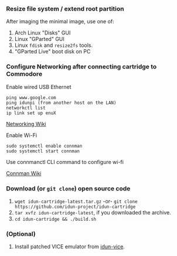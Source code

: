 ### Resize file system / extend root partition

After imaging the minimal image, use one of:
1. Arch Linux "Disks" GUI
2. Linux "GParted" GUI
3. Linux `fdisk` and `resize2fs` tools.
4. "GParted Live" boot disk on PC

### Configure Networking after connecting cartridge to Commodore

Enable wired USB Ethernet
```
ping www.google.com
ping idunpi (from another host on the LAN)
networkctl list
ip link set up enuX
```
[Networking Wiki](https://wiki.archlinux.org/title/Network_configuration)

Enable Wi-Fi
```
sudo systemctl enable connman
sudo systemctl start connman
```
Use connmanctl CLI command to configure wi-fi

[Connman Wiki](https://wiki.archlinux.org/title/ConnMan)


### Download (or `git clone`) open source code

1. `wget idun-cartridge-latest.tar.gz` -or- `git clone https://github.com/idun-project/idun-cartridge`
2. `tar xvfz idun-cartridge-latest`, if you downloaded the archive.
3. `cd idun-cartridge && ./build.sh`

### (Optional)

1. Install patched VICE emulator from [idun-vice](https://github.com/idun-project/idun-vice).
